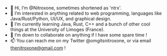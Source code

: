 - 👋 Hi, I’m @Nitroxone, sometimes shortened as 'ntrx'.
- 👀 I’m interested in anything related to web programming, languages like Java/Rust/Python, UI/UX, and graphical design.
- 🌱 I’m currently learning Java, Rust, C++ and a bunch of other cool things at the University of Limoges (France).
- 💞️ I’m down to collaborate on anything if I have some spare time !
- 📫 You can reach me on my Twitter @omgitsnitroxone, or via email thenitroxone@gmail.com !

<!---
Nitroxone/Nitroxone is a ✨ special ✨ repository because its `README.md` (this file) appears on your GitHub profile.
You can click the Preview link to take a look at your changes.
--->
